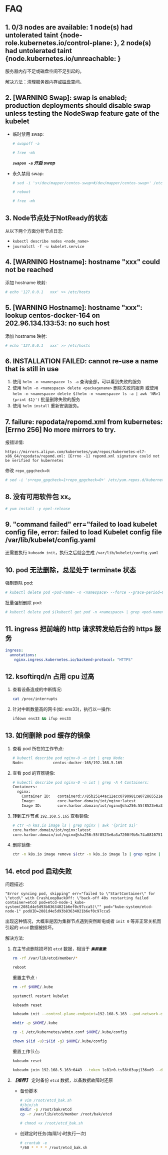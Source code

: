 # FAQ

## 1. 0/3 nodes are available: 1 node(s) had untolerated taint {node-role.kubernetes.io/control-plane: }, 2 node(s) had untolerated taint {node.kubernetes.io/unreachable: }

服务器内存不足或磁盘空间不足引起的。

解决方法：清理服务器内存或磁盘空间。

## 2. [WARNING Swap]: swap is enabled; production deployments should disable swap unless testing the NodeSwap feature gate of the kubelet

- 临时禁用 swap:

    ```bash
    # swapoff -a

    # free -mh
    ```

    ***```swapon -a``` 开启 swap***

- 永久禁用 swap:

    ```bash
    # sed -i 's+/dev/mapper/centos-swap+#/dev/mapper/centos-swap+' /etc/fstab

    # reboot

    # free -mh
    ```

## 3. Node节点处于NotReady的状态

从以下两个方面分析节点日志:

- ```kubectl describe nodes <node_name>```
- ```journalctl -f -u kubelet.service```

## 4. [WARNING Hostname]: hostname "xxx" could not be reached

添加 hostname 映射:

```bash
# echo '127.0.0.1   xxx' >> /etc/hosts
```

## 5. [WARNING Hostname]: hostname "xxx": lookup centos-docker-164 on 202.96.134.133:53: no such host

添加 hostname 映射:

```bash
# echo '127.0.0.1   xxx' >> /etc/hosts
```

## 6. INSTALLATION FAILED: cannot re-use a name that is still in use

1. 使用 ```helm -n <namespace> ls -a``` 查询全部，可以看到失败的服务
2. 使用 ```helm -n <namespace> delete <packagename>``` 删除失败的服务
   或使用 ```helm -n <namespace> delete $(helm -n <namespace> ls -a | awk 'NR>1 {print $1}')``` 批量删除失败的服务
3. 使用 ```helm install``` 重新安装服务。

## 7. failure: repodata/repomd.xml from kubernetes: [Errno 256] No more mirrors to try.

报错详情:

```
https://mirrors.aliyun.com/kubernetes/yum/repos/kubernetes-el7-x86_64/repodata/repomd.xml: [Errno -1] repomd.xml signature could not be verified for kubernetes
```

修改 ```repo_gpgcheck=0```:

```bash
# sed -i 's+repo_gpgcheck=1+repo_gpgcheck=0+' /etc/yum.repos.d/kubernetes.repo
```

## 8. 没有可用软件包 xx。

```bash
# yum install -y epel-release
```

## 9. "command failed" err="failed to load kubelet config file, error: failed to load Kubelet config file /var/lib/kubelet/config.yaml

还需要执行 ```kubeadm init```，执行之后就会生成 ```/var/lib/kubelet/config.yaml```

## 10. pod 无法删除，总是处于 terminate 状态

强制删除 pod:

```bash
# kubectl delete pod <pod-name> -n <namespace> --force --grace-period=0
```

批量强制删除 pod:

```bash
# kubectl delete pod $(kubectl get pod -n <namespace> | grep <pod-name> | awk 'NR>1{print $1}') -n <namespace> --force --grace-period=0
```

## 11. ingress 把前端的 http 请求转发给后台的 https 服务

```yml
ingress:
  annotations:
    nginx.ingress.kubernetes.io/backend-protocol: "HTTPS"
```

## 12. ksoftirqd/n 占用 cpu 过高

1. 查看设备造成的中断情况:
   ```bash
   cat /proc/interrupts
   ```
2. 针对中断数量高的网卡(如: ens33)，执行以一操作:
   ```bash
   ifdown ens33 && ifup ens33
   ```

## 13. 如何删除 pod 缓存的镜像

1. 查看 pod 所在的工作节点:
   ```bash
   # kubectl describe pod nginx-0 -n iot | grep Node:
   Node:             centos-docker-165/192.168.5.165
   ```
2. 查看 pod 的容器镜像:
   ```bash
   # kubectl describe pod nginx-0 -n iot | grep -A 4 Containers:
   Containers:
     nginx:
       Container ID:   containerd://85b25144ac12ecc0790981ce072865521e6801b4b4debf2311e4c6a878b4b9c7
       Image:          core.harbor.domain/iot/nginx:latest
       Image ID:       core.harbor.domain/iot/nginx@sha256:55f8523e6a3a7200f9b5c74a881075161aaf68442fc5f802fe3d55f059ced390
   ```
3. 转到工作节点 ```192.168.5.165``` 查看镜像:
   ```bash
   # ctr -n k8s.io image ls | grep nginx | awk '{print $1}'
   core.harbor.domain/iot/nginx:latest
   core.harbor.domain/iot/nginx@sha256:55f8523e6a3a7200f9b5c74a881075161aaf68442fc5f802fe3d55f059ced390
   ```
4. 删除镜像:
   ```bash
   ctr -n k8s.io image remove $(ctr -n k8s.io image ls | grep nginx | awk '{print $1}')
   ```

## 14. etcd pod 启动失败

问题描述:

```
"Error syncing pod, skipping" err="failed to \"StartContainer\" for \"etcd\" with CrashLoopBackOff: \"back-off 40s restarting failed container=etcd pod=etcd-node-1_kube-system(2081d4e5d93b83634021b6ef0c97cca5)\"" pod="kube-system/etcd-node-1" podUID=2081d4e5d93b83634021b6ef0c97cca5
```

出现这种情况，大概率是因为集群节点遇到突然断电或者 ```init 0``` 等非正常关机而引起的 ```etcd``` 数据被损坏。

解决方法:

1. 在主节点删除损坏的 ```etcd``` 数据，相当于 ***```集群重置```***:
   ```bash
   rm -rf /var/lib/etcd/member/*
   
   reboot
   ```
   
   重置主节点 :
   ```bash
   rm -rf $HOME/.kube

   systemctl restart kubelet

   kubeadm reset

   kubeadm init --control-plane-endpoint=192.168.5.163 --pod-network-cidr=10.244.0.0/16 --image-repository registry.aliyuncs.com/google_containers

   mkdir -p $HOME/.kube

   cp -i /etc/kubernetes/admin.conf $HOME/.kube/config

   chown $(id -u):$(id -g) $HOME/.kube/config
   ```
   
   重置工作节点:
   ```bash
   kubeadm reset

   kubeadm join 192.168.5.163:6443 --token lc81r0.ts58t03upj136xd9 --discovery-token-ca-cert-hash sha256:af924c26c5b40bf4f7df8a8a396bf7904e592cde8ffc1f8bb1cece01e4f9f352
   ```
   
2. ***【推荐】*** 定时备份 ```etcd``` 数据，以备数据故障时还原
   - 备份脚本
      ```bash
      # vim /root/etcd_bak.sh
      #/bin/sh
      mkdir -p /root/bak/etcd
      cp -r /var/lib/etcd/member /root/bak/etcd
      
      # chmod +x /root/etcd_bak.sh
      ```
   - 创建定时任务(每隔1小时执行一次)
      ```bash
      # crontab -e
      */60 * * * * /root/etcd_bak.sh
      ```
